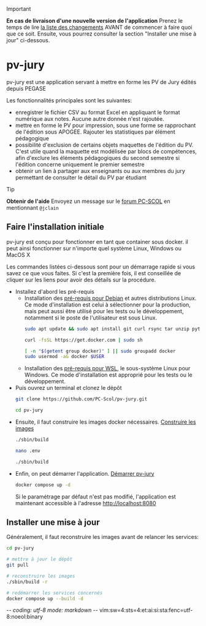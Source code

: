 > [!IMPORTANT]
> **En cas de livraison d'une nouvelle version de l'application**
> Prenez le temps de lire [la liste des changements](CHANGES.md) AVANT de
> commencer à faire quoi que ce soit. Ensuite, vous pourrez consulter la section
> "Installer une mise à jour" ci-dessous.

# pv-jury

pv-jury est une application servant à mettre en forme les PV de Jury édités
depuis PEGASE

Les fonctionnalités principales sont les suivantes:
- enregistrer le fichier CSV au format Excel en appliquant le format numérique
  aux notes. Aucune autre donnée n'est rajoutée.
- mettre en forme le PV pour impression, sous une forme se rapprochant de
  l'édition sous APOGEE. Rajouter les statistiques par élément pédagogique
- possibilité d'exclusion de certains objets maquettes de l'édition du PV.
  C'est utile quand la maquette est modélisée par blocs de compétences, afin
  d'exclure les éléments pédagogiques du second semestre si l'édition concerne
  uniquement le premier semestre
- obtenir un lien à partager aux enseignants ou aux membres du jury permettant
  de consulter le détail du PV par étudiant

> [!TIP]
> **Obtenir de l'aide**
> Envoyez un message sur le [forum PC-SCOL](https://forum.pc-scol.fr)
> en mentionnant `@jclain`

## Faire l'installation initiale

pv-jury est conçu pour fonctionner en tant que container sous docker. il peut
ainsi fonctionner sur n'importe quel système Linux, Windows ou MacOS X

Les commandes listées ci-dessous sont pour un démarrage rapide si vous savez ce
que vous faites. Si c'est la première fois, il est conseillée de cliquer sur les
liens pour avoir des détails sur la procédure.

* Installez d'abord les pré-requis
  * Installation des [pré-requis pour Debian](documentation/00prerequis-linux.md)
    et autres distributions Linux. Ce mode d'installation est celui à
    sélectionner pour la production, mais peut aussi être utilisé pour les tests
    ou le développement, notamment si le poste de l'utilisateur est sous Linux.
    ~~~sh
    sudo apt update && sudo apt install git curl rsync tar unzip python3 gawk
    ~~~
    ~~~sh
    curl -fsSL https://get.docker.com | sudo sh
    ~~~
    ~~~sh
    [ -n "$(getent group docker)" ] || sudo groupadd docker
    sudo usermod -aG docker $USER
    ~~~
  * Installation des [pré-requis pour WSL](documentation/00prerequis-wsl.md), le
    sous-système Linux pour Windows. Ce mode d'installation est approprié pour
    les tests ou le développement.
* Puis ouvrez un terminal et clonez le dépôt
  ~~~sh
  git clone https://github.com/PC-Scol/pv-jury.git
  ~~~
  ~~~sh
  cd pv-jury
  ~~~
* Ensuite, il faut construire les images docker nécessaires.
  [Construire les images](documentation/02construire-images.md)
  ~~~sh
  ./sbin/build
  ~~~
  ~~~sh
  nano .env
  ~~~
  ~~~sh
  ./sbin/build
  ~~~
* Enfin, on peut démarrer l'application.
  [Démarrer pv-jury](documentation/03demarrage.md)
  ~~~sh
  docker compose up -d
  ~~~
  Si le paramétrage par défaut n'est pas modifié, l'application est maintenant
  accessible à l'adresse <http://localhost:8080>

## Installer une mise à jour

Généralement, il faut reconstruire les images avant de relancer les services:
~~~sh
cd pv-jury

# mettre à jour le dépôt
git pull

# reconstruire les images
./sbin/build -r

# redémarrer les services concernés
docker compose up --build -d
~~~

-*- coding: utf-8 mode: markdown -*- vim:sw=4:sts=4:et:ai:si:sta:fenc=utf-8:noeol:binary